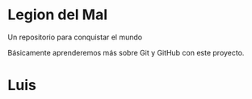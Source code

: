 # Legion del Mal
Un repositorio para conquistar el mundo

Básicamente aprenderemos más sobre Git y GitHub con este proyecto.


# Luis